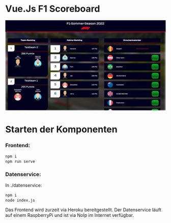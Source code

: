 # Vue.Js F1 Scoreboard

![plot](./src/screenshot.png)

# Starten der Komponenten
### Frontend:
```
npm i
npm run serve
```

### Datenservice:
In ./datenservice:
```
npm i
node index.js
```



Das Frontend wird zurzeit via Heroku bereitgestellt. 
Der Datenservice läuft auf einem RaspberryPi und ist via NoIp im Internet verfügbar.
